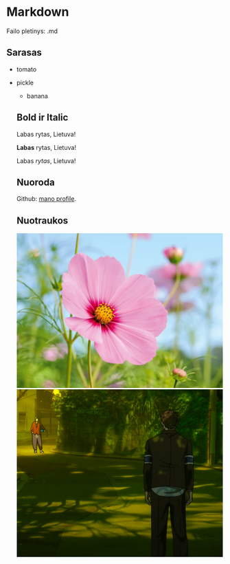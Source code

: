 # Markdown
Failo pletinys: .md

## Sarasas

- tomato
- pickle
  - banana

  ## Bold ir Italic

  Labas rytas, Lietuva!

  **Labas** rytas, Lietuva!

  Labas _rytas_, Lietuva!

  ## Nuoroda

  Github: [mano profile](nuoroda).

  ## Nuotraukos

  ![alt text](image.png)
  ![alt text](image-1.png)
